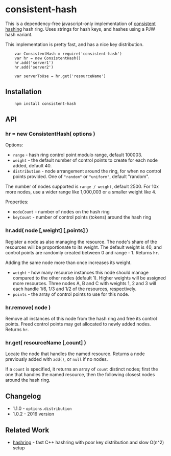 consistent-hash
===============

This is a dependency-free javascript-only implementation of
[consistent hashing](https://en.wikipedia.org/wiki/Consistent_hashing) hash
ring.  Uses strings for hash keys, and hashes using a PJW hash variant.

This implementation is pretty fast, and has a nice key distribution.

        var ConsistentHash = require('consistent-hash')
        var hr = new ConsistentHash()
        hr.add('server1')
        hr.add('server2')

        var serverToUse = hr.get('resourceName')


Installation
------------

        npm install consistent-hash


API
---

### hr = new ConsistentHash( options )

Options:

- `range` - hash ring control point modulo range, default 100003.
- `weight` - the default number of control points to create for each node added, default 40.
- `distribution` - node arrangement around the ring, for when no control points provided.
  One of `"random"` or `"uniform"`, default "random". 

The number of nodes supported is `range / weight`, default 2500.  For
10x more nodes, use a wider range like 1,000,003 or a smaller weight like 4.

Properties:

- `nodeCount` - number of nodes on the hash ring
- `keyCount` - number of control points (tokens) around the hash ring

### hr.add( node [,weight] [,points] )

Register a node as also managing the resource.  The node's share of the
resources will be proportionate to its weight.  The default weight is 40,
and control points are randomly created between 0 and range - 1.  Returns `hr`.

Adding the same node more than once increases its weight.

- `weight` - how many resource instances this node should manage compared to the other nodes (default 1).
  Higher weights will be assigned more resources.  Three nodes A, B and C with
  weights 1, 2 and 3 will each handle 1/6, 1/3 and 1/2 of the resources, respectively.
- `points` - the array of control points to use for this node.

### hr.remove( node )

Remove all instances of this node from the hash ring and free its control
points.  Freed control points may get allocated to newly added nodes.
Returns `hr`.

### hr.get( resourceName [,count] )

Locate the node that handles the named resource.  Returns a node previously
added with `add()`, or `null` if no nodes.

If a `count` is specified, it returns an array of `count` distinct nodes;
first the one that handles the named resource, then the following closest
nodes around the hash ring.


Changelog
---------

- 1.1.0 - `options.distribution`
- 1.0.2 - 2016 version


Related Work
------------

- [hashring](https://npmjs.org/package/hashring) - fast C++ hashring with poor key distribution and slow O(n^2) setup


